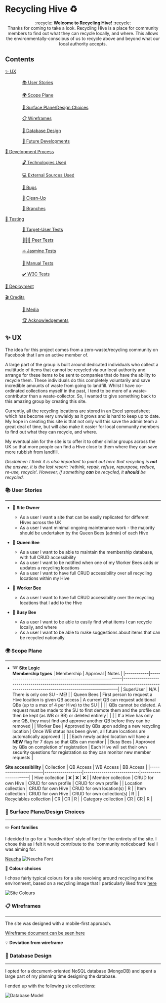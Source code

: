 # Recycling Hive :recycle:

<p align="center"> :recycle: <strong>Welcome to Recycling Hive!</strong> :recycle: <br>
Thanks for coming to take a look.
Recycling Hive is a place for community members to find out what they can recycle locally, and where. This allows the environmentally-conscious of us to recycle above and beyond what our local authority accepts.</p>

## Contents

[:sparkles: UX](#sparkles-ux)\
\
              [:books: User Stories](#books-user-stories)\
\
              [:earth_africa: Scope Plane](#earth_africa-scope-plane)\
\
              [:rainbow: Surface Plane/Design Choices](#rainbow-surface-planedesign-choices)\
\
              [:clipboard: Wireframes](#clipboard-wireframes)\
\
              [:dvd: Database Design](#dvd-database-design)\
\
              [:crystal_ball: Future Developments](#crystal_ball-future-developments)\
\
[:construction: Development Process](#construction-development-process)\
\
              [:unlock: Technologies Used](#unlock-technologies-used)\
\
              [:computer: External Sources Used](#computer-external-sources-used)\
\
              [:bug: Bugs](#bug-bugs)\
\
              [:broom: Clean-Up](#broom-clean-up)\
\
              [:deciduous_tree: Branches](#deciduous_tree-branches)\
\
[:test_tube: Testing](#test_tube-testing)\
\
              [:raising_hand: Target-User Tests](#raising_hand-target-user-tests)\
\
              [:people_holding_hands: Peer Tests](#people_holding_hands-peer-tests)\
\
              [:sparkle: Jasmine Tests](#sparkle-jasmine-tests)\
\
              [:memo: Manual Tests](#memo-manual-tests)\
\
              [:heavy_check_mark: W3C Tests](#heavy_check_mark-w3c-tests)\
\
[:flight_departure: Deployment](#flight_departure-deployment)\
\
[:clapper: Credits](#clapper-credits)\
\
              [:movie_camera: Media](#movie_camera-media)\
\
              [:trophy: Acknowledgements](#trophy-acknowledgements)

## :sparkles: UX

The idea for this project comes from a zero-waste/recycling community on Facebook that I am an active member of. 

A large part of the group is built around dedicated individuals who collect a multitude of items that cannot be recycled via our local authority 
and arrange for these items to be sent to companies that do have the ability to recycle them. These individuals do this completely voluntarily and 
save incredible amounts of waste from going to landfill. Whilst I have co-ordinated collections myself in the past, I tend to be more of a waste-contributor
than a waste-collector. So, I wanted to give something back to this amazing group by creating this site.

Currently, all the recycling locations are stored in an Excel spreadsheet which has become very unwieldy as it grows and is hard to keep up to date. My hope
in creating this site is that not only will this save the admin team a great deal of time, but will also make it easier for local community members to find out
what they can recycle, and where.

My eventual aim for the site is to offer it to other similar groups across the UK so that more people can find a Hive close to them where they can save more 
rubbish from landfill.

<em>Disclaimer: I think it is also important to point out here that recycling is <strong>not</strong> the answer, it is the last resort: 
'rethink, repair, refuse, repurpose, reduce, re-use, recycle'. However, if something <strong>can</strong> be recycled, it <strong>should</strong> be recycled.</em>

### :books: User Stories
---
* :woman: **Site Owner**
    * As a user I want a site that can be easily replicated for different Hives across the UK
    * As a user I want minimal ongoing maintenance work - the majority should be undertaken by the Queen Bees (admin) of each Hive

* :honeybee: **Queen Bee**
    * As a user I want to be able to maintain the membership database, with full CRUD accessibility
    * As a user I want to be notified when one of my Worker Bees adds or updates a recycling locations
    * As a user I want to have full CRUD accessibility over all recycling locations within my Hive

* :honeybee: **Worker Bee**
    * As a user I want to have full CRUD accessibility over the recycling locations that I add to the Hive

* :honeybee: **Busy Bee**
    * As a user I want to be able to easily find what items I can recycle locally, and where
    * As a user I want to be able to make suggestions about items that can be recycled nationally

### :earth_africa: Scope Plane
---
* :loop: **Site Logic**\
**Membership types**
| Membership | Approval                                                   | Notes                                                                                                                                           |
|------------|------------------------------------------------------------|-------------------------------------------------------------------------------------------------------------------------------------------------|
| SuperUser  | N/A                                                        | There is only one SU - ME!                                                                                                                      |
| Queen Bees | First person to request a Hive location is given QB access | A current QB can request additional QBs (up to a max of 4 per Hive) to the SU                                                                   |
|            |                                                            | QBs cannot be deleted. A request must be made to the SU to first demote them and the profile can then be kept (as WB or BB) or deleted entirely |
|            |                                                            | If a Hive has only one QB, they must find and approve another QB before they can be removed                                                     |
| Worker Bee | Approved by QBs upon adding a new recycling location       | Once WB status has been given, all future locations are automatically approved                                                                  |
|            |                                                            | Each newly added location will have a <strong>NEW</strong> flag for 7 days so that QBs can monitor                                              |
| Busy Bees  | Approved by QBs on completion of registration              | Each Hive will set their own security questions for registration so they can monitor new member requests                                        |

**Site accessibility**
| Collection             | QB Access         | WB Access                  | BB Access            |
|------------------------|-------------------|----------------------------|----------------------|
| Hive collection        | :x:               | :x:                        | :x:                  |
| Member collection      | CRUD for own Hive | CRUD for own profile       | CRUD for own profile |
| Location collection    | CRUD for own Hive | CRUD for own location(s)   | R                    |
| Item collection        | CRUD for own Hive | CRUD for own collection(s) | R                    |
| Recyclables collection | CR                | CR                         | R                    |
| Category collection    | CR                | CR                         | R                    |

### :rainbow: Surface Plane/Design Choices
---
:pencil2: **Font families**

I decided to go for a 'handwritten' style of font for the entirety of the site. I chose this as I felt it would contribute to the 'community noticeboard' feel I was aiming for.

[Neucha](https://fonts.google.com/specimen/Neucha)
![Neucha Font](/wireframes/font-family.jpg)

:art: **Colour choices**

I chose fairly typical colours for a site revolving around recycling and the environment, based on a recycling image that I particularly liked from [here](https://blog.ferrovial.com/en/2016/11/recycling-began-when-greeks-discovered-landfills/)

![Site Colours](/wireframes/site-colours.jpg)

### :clipboard: Wireframes
---
The site was designed with a mobile-first approach. 

[Wireframe document can be seen here](/wireframes/data-centric-wireframe.pdf)


:bulb: **Deviation from wireframe**

### :dvd: Database Design
---
I opted for a document-oriented NoSQL database (MongoDB) and spent a large part of my planning time designing the database.

I ended up with the following six collections:

![Database Model](/wireframes/database-model.jpg)